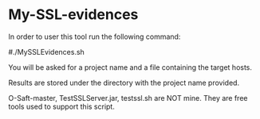 # My-SSL-evidences
In order to user this tool run the following command:

  #./MySSLEvidences.sh
 
You will be asked for a project name and a file containing the target hosts.

Results are stored under the directory with the project name provided.

O-Saft-master, TestSSLServer.jar, testssl.sh are NOT mine. They are free tools used to support this script.
